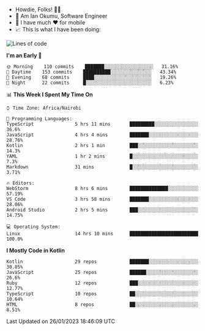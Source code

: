 
* Howdie, Folks! 👋🤓
* 🤪 Am Ian Okumu, Software Engineer
* 📱 I have much ❤️ for mobile
* 📈 This is what I have been doing:
  
<!-- <a href="https://otsembo.github.io/OtsemboPortfolio/" style="margin-right:.5%; margin-top=.5%;">
  <img align="center" src="https://github-readme-stats.vercel.app/api/top-langs/?username=otsembo&layout=compact" />
</a> -->

<!--START_SECTION:waka-->
![Lines of code](https://img.shields.io/badge/From%20Hello%20World%20I%27ve%20Written-866%20Thousand%20lines%20of%20code-blue)

**I'm an Early 🐤** 

```text
🌞 Morning    110 commits    ███████░░░░░░░░░░░░░░░░░░   31.16% 
🌆 Daytime    153 commits    ██████████░░░░░░░░░░░░░░░   43.34% 
🌃 Evening    68 commits     ████░░░░░░░░░░░░░░░░░░░░░   19.26% 
🌙 Night      22 commits     █░░░░░░░░░░░░░░░░░░░░░░░░   6.23%

```


📊 **This Week I Spent My Time On** 

```text
⌚︎ Time Zone: Africa/Nairobi

💬 Programming Languages: 
TypeScript               5 hrs 11 mins       █████████░░░░░░░░░░░░░░░░   36.6% 
JavaScript               4 hrs 4 mins        ███████░░░░░░░░░░░░░░░░░░   28.76% 
Kotlin                   2 hrs 1 min         ███░░░░░░░░░░░░░░░░░░░░░░   14.3% 
YAML                     1 hr 2 mins         █░░░░░░░░░░░░░░░░░░░░░░░░   7.3% 
Markdown                 31 mins             █░░░░░░░░░░░░░░░░░░░░░░░░   3.71%

🔥 Editors: 
WebStorm                 8 hrs 6 mins        ██████████████░░░░░░░░░░░   57.19% 
VS Code                  3 hrs 58 mins       ███████░░░░░░░░░░░░░░░░░░   28.06% 
Android Studio           2 hrs 5 mins        ███░░░░░░░░░░░░░░░░░░░░░░   14.75%

💻 Operating System: 
Linux                    14 hrs 10 mins      █████████████████████████   100.0%

```

**I Mostly Code in Kotlin** 

```text
Kotlin                   29 repos            ███████░░░░░░░░░░░░░░░░░░   30.85% 
JavaScript               25 repos            ██████░░░░░░░░░░░░░░░░░░░   26.6% 
Ruby                     12 repos            ███░░░░░░░░░░░░░░░░░░░░░░   12.77% 
TypeScript               10 repos            ██░░░░░░░░░░░░░░░░░░░░░░░   10.64% 
HTML                     8 repos             ██░░░░░░░░░░░░░░░░░░░░░░░   8.51%

```



 Last Updated on 26/01/2023 18:46:09 UTC
<!--END_SECTION:waka-->

<br />
<br />
<br />
<br />
<br />
  
  </div>
<!---
otsembo/otsembo is a ✨ special ✨ repository because its `README.md` (this file) appears on your GitHub profile.
You can click the Preview link to take a look at your changes.
--->
